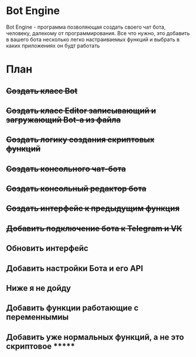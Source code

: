 Bot Engine
=================

Bot Engine - программа позволяющая создать своего чат бота, человеку, далекому от программирования. Все что нужно, это добавить в вашего бота несколько легко настраиваемых функций и выбрать в каких приложениях он будт работать

# План
## ~~Создать класс Bot~~
## ~~Создать класс Editor записывающий и загружающий Bot-а из файла~~
## ~~Создать логику создания скриптовых функций~~
## ~~Создать консольного чат-бота~~
## ~~Создать консольный редактор бота~~
## ~~Создать интерфейс к предыдущим функция~~
## ~~Добавить подключение бота к Telegram и VK~~
## Обновить интерфейс
## Добавить настройки Бота и его API  
## Ниже я не дойду
## Добавить функции работающие с переменнымиы
## Добавить уже нормальных функций, а не это скриптовое *****

